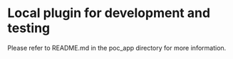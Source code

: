 # Local plugin for development and testing

Please refer to README.md in the poc_app directory for more information.

